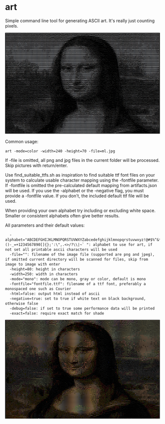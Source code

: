 art
===


Simple command line tool for generating ASCII art. It's really just counting pixels.

![](ascii.png)

Common usage:

```
art -mode=color -width=240 -height=70 -file=ml.jpg
```

If -file is omitted, all png and jpg files in the current folder will be processed. Skip pictures with return/enter.

Use find_suitable_ttfs.sh as inspiration to find suitable ttf font files on your system to calculate usable character mapping using
the -fontfile parameter.
If -fontfile is omitted the pre-calculated default mapping from artifacts.json will be used. If you use the -alphabet or the
-negative flag, you must provide a -fontfile value. If you don't, the included default ttf file will be used.

When providing your own alphabet try including or excluding white space. Smaller or consistent alphabets often give better results.

All parameters and their default values:

```
  -alphabet="ABCDEFGHIJKLMNOPQRSTUVWXYZabcedefghijklmnopqrstuvwxyz!@#$%^&*()-_=+1234567890[]{};':\",.<>/?\\|~` ": alphabet to use for art, if not set all printable ascii characters will be used
  -file="": filename of the image file (supported are png and jpeg), if omitted current directory will be scanned for files, skip from image to image with enter
  -height=80: height in characters
  -width=250: width in characters
  -mode="mono": mode can be mono, gray or color, default is mono
  -fontfile="fontfile.ttf": filename of a ttf font, preferably a monospaced one such as Courier
  -html=false: output html instead of ascii
  -negative=true: set to true if white text on black background, otherwise false
  -debug=false: if set to true some performance data will be printed
  -exact=false: require exact match for shade
```

![](ascii2.png)

